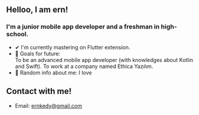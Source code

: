## Helloo, I am ern!

### I'm a junior mobile app developer and a freshman in high-school.
- ✔ I'm currently mastering on Flutter extension.
- 🎯 Goals for future:<br>
   To be an advanced mobile app developer (with knowledges about Kotlin and Swift).
   To work at a company named Ethica Yazılım.
- 👀 Random info about me: I love 


## Contact with me!
- Email: ernkedy@gmail.com